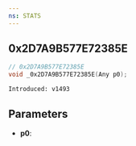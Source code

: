 ```yaml
---
ns: STATS
---
```

## 0x2D7A9B577E72385E

```c
// 0x2D7A9B577E72385E
void _0x2D7A9B577E72385E(Any p0);
```

```
Introduced: v1493
```

## Parameters
* **p0**:

